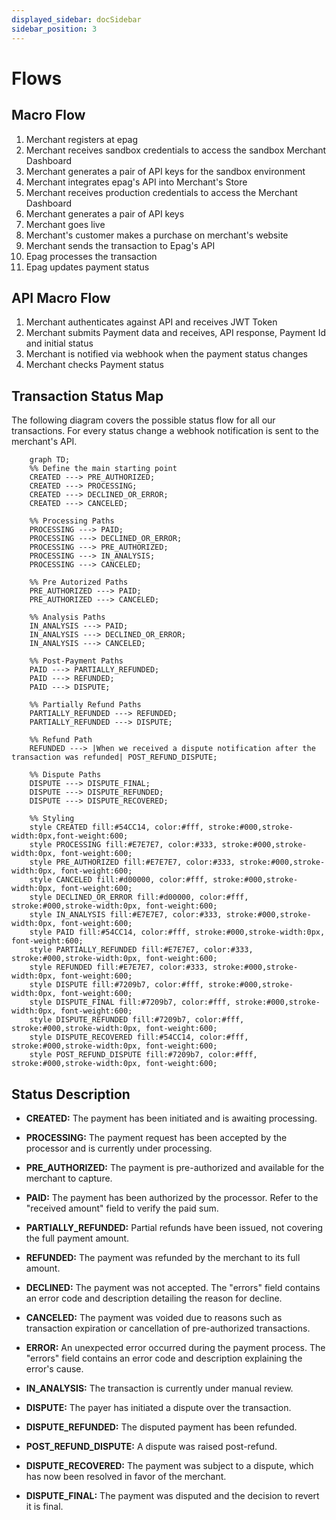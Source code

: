 ```yaml
---
displayed_sidebar: docSidebar
sidebar_position: 3
---
```


# Flows

## Macro Flow

1. Merchant registers at epag
2. Merchant receives sandbox credentials to access the sandbox Merchant Dashboard
3. Merchant generates a pair of API keys for the sandbox environment
4. Merchant integrates epag's API into Merchant's Store
5. Merchant receives production credentials to access the Merchant Dashboard
6. Merchant generates a pair of API keys
7. Merchant goes live
8. Merchant's customer makes a purchase on merchant's website
9. Merchant sends the transaction to Epag's API
10. Epag processes the transaction
11. Epag updates payment status

## API Macro Flow

1. Merchant authenticates against API and receives JWT Token
2. Merchant submits Payment data and receives, API response, Payment Id and initial status
3. Merchant is notified via webhook when the payment status changes
4. Merchant checks Payment status

## Transaction Status Map

The following diagram covers the possible status flow for all our transactions. For every status change a webhook notification is sent to the merchant's API.

<!-- ![Transaction Status Map](./img/transaction-status-map.png) -->

```mermaid
    graph TD;
    %% Define the main starting point
    CREATED ---> PRE_AUTHORIZED;
    CREATED ---> PROCESSING;
    CREATED ---> DECLINED_OR_ERROR;
    CREATED ---> CANCELED;

    %% Processing Paths
    PROCESSING ---> PAID;
    PROCESSING ---> DECLINED_OR_ERROR;
    PROCESSING ---> PRE_AUTHORIZED;
    PROCESSING ---> IN_ANALYSIS;
    PROCESSING ---> CANCELED;

    %% Pre Autorized Paths
    PRE_AUTHORIZED ---> PAID;
    PRE_AUTHORIZED ---> CANCELED;

    %% Analysis Paths
    IN_ANALYSIS ---> PAID;
    IN_ANALYSIS ---> DECLINED_OR_ERROR;
    IN_ANALYSIS ---> CANCELED;

    %% Post-Payment Paths
    PAID ---> PARTIALLY_REFUNDED;
    PAID ---> REFUNDED;
    PAID ---> DISPUTE;
    
    %% Partially Refund Paths
    PARTIALLY_REFUNDED ---> REFUNDED;
    PARTIALLY_REFUNDED ---> DISPUTE;
    
    %% Refund Path
    REFUNDED ---> |When we received a dispute notification after the transaction was refunded| POST_REFUND_DISPUTE;
    
    %% Dispute Paths
    DISPUTE ---> DISPUTE_FINAL;
    DISPUTE ---> DISPUTE_REFUNDED;
    DISPUTE ---> DISPUTE_RECOVERED;

    %% Styling
    style CREATED fill:#54CC14, color:#fff, stroke:#000,stroke-width:0px,font-weight:600;
    style PROCESSING fill:#E7E7E7, color:#333, stroke:#000,stroke-width:0px, font-weight:600;
    style PRE_AUTHORIZED fill:#E7E7E7, color:#333, stroke:#000,stroke-width:0px, font-weight:600;
    style CANCELED fill:#d00000, color:#fff, stroke:#000,stroke-width:0px, font-weight:600;
    style DECLINED_OR_ERROR fill:#d00000, color:#fff, stroke:#000,stroke-width:0px, font-weight:600;
    style IN_ANALYSIS fill:#E7E7E7, color:#333, stroke:#000,stroke-width:0px, font-weight:600;
    style PAID fill:#54CC14, color:#fff, stroke:#000,stroke-width:0px, font-weight:600;
    style PARTIALLY_REFUNDED fill:#E7E7E7, color:#333, stroke:#000,stroke-width:0px, font-weight:600;
    style REFUNDED fill:#E7E7E7, color:#333, stroke:#000,stroke-width:0px, font-weight:600;
    style DISPUTE fill:#7209b7, color:#fff, stroke:#000,stroke-width:0px, font-weight:600;
    style DISPUTE_FINAL fill:#7209b7, color:#fff, stroke:#000,stroke-width:0px, font-weight:600;
    style DISPUTE_REFUNDED fill:#7209b7, color:#fff, stroke:#000,stroke-width:0px, font-weight:600;
    style DISPUTE_RECOVERED fill:#54CC14, color:#fff, stroke:#000,stroke-width:0px, font-weight:600;
    style POST_REFUND_DISPUTE fill:#7209b7, color:#fff, stroke:#000,stroke-width:0px, font-weight:600;

```



## Status Description

- **CREATED:** The payment has been initiated and is awaiting processing.

- **PROCESSING:** The payment request has been accepted by the processor and is currently under processing.

- **PRE_AUTHORIZED:** The payment is pre-authorized and available for the merchant to capture.

- **PAID:** The payment has been authorized by the processor. Refer to the "received amount" field to verify the paid sum.

- **PARTIALLY_REFUNDED:** Partial refunds have been issued, not covering the full payment amount.

- **REFUNDED:** The payment was refunded by the merchant to its full amount.

- **DECLINED:** The payment was not accepted. The "errors" field contains an error code and description detailing the reason for decline.

- **CANCELED:** The payment was voided due to reasons such as transaction expiration or cancellation of pre-authorized transactions.

- **ERROR:** An unexpected error occurred during the payment process. The "errors" field contains an error code and description explaining the error's cause.

- **IN_ANALYSIS:** The transaction is currently under manual review.

- **DISPUTE:** The payer has initiated a dispute over the transaction.

- **DISPUTE_REFUNDED:** The disputed payment has been refunded.

- **POST_REFUND_DISPUTE:** A dispute was raised post-refund.

- **DISPUTE_RECOVERED:** The payment was subject to a dispute, which has now been resolved in favor of the merchant.

- **DISPUTE_FINAL:** The payment was disputed and the decision to revert it is final.